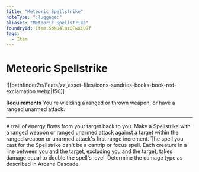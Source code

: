 ```yaml
---
title: "Meteoric Spellstrike"
noteType: ":luggage:"
aliases: "Meteoric Spellstrike"
foundryId: Item.SbNu4l8zQFwXiU9f
tags:
  - Item
---
```


# Meteoric Spellstrike
![[pathfinder2e/Feats/zz_asset-files/icons-sundries-books-book-red-exclamation.webp|150]]

**Requirements** You're wielding a ranged or thrown weapon, or have a ranged unarmed attack.

* * *

A trail of energy flows from your target back to you. Make a Spellstrike with a ranged weapon or ranged unarmed attack against a target within the ranged weapon or unarmed attack's first range increment. The spell you cast for the Spellstrike can't be a cantrip or focus spell. Each creature in a line between you and the target, excluding you and the target, takes damage equal to double the spell's level. Determine the damage type as described in Arcane Cascade.
